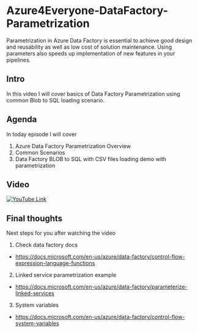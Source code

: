 # Azure4Everyone-DataFactory-Parametrization


Parametrization in Azure Data Factory is essential to achieve good design and reusability as well as low cost of solution maintenance. Using parameters also speeds up implementation of new features in your pipelines. <!--more--> 

## Intro
In this video I will cover basics of Data Factory Parametrization using common Blob to SQL loading scenario.

## Agenda
In today episode I will cover

1. Azure Data Factory Parametrization Overview
2. Common Scenarios
3. Data Factory BLOB to SQL with CSV files loading demo with parametrization

## Video

[![YouTube Link](https://azure4everyone.com/images/youtube/azure-data-factory-params.jpg)](https://youtu.be/pISBgwrdxPM)

## Final thoughts
Next steps for you after watching the video

1. Check data factory docs 
 - https://docs.microsoft.com/en-us/azure/data-factory/control-flow-expression-language-functions
2. Linked service parametrization example
 - https://docs.microsoft.com/en-us/azure/data-factory/parameterize-linked-services
3. System variables
 - https://docs.microsoft.com/en-us/azure/data-factory/control-flow-system-variables
